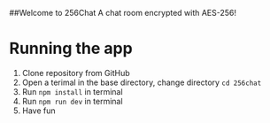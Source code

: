##Welcome to 256Chat
A chat room encrypted with AES-256! 

# Running the app
1. Clone repository from GitHub
2. Open a terimal in the base directory, change directory `cd 256chat`
3. Run `npm install` in terminal
4. Run `npm run dev` in terminal
5. Have fun
